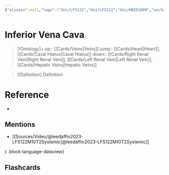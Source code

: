 ```yaml
---
{"aliases":null,"tags":["Uni/LFS122","Uni/LFS112","Uni/HBIO1009","on/Science/Biology/Anatomy"],"dg-publish":true,"permalink":"/cards/inferior-vena-cava/","dgPassFrontmatter":true}
---
```


# Inferior Vena Cava

> [!Ontology]+
> up:: [[Cards/Veins\|Veins]]
> jump:: [[Cards/Heart\|Heart]], [[Cards/Caval Hiatus\|Caval Hiatus]]
> down:: [[Cards/Right Renal Vein\|Right Renal Vein]], [[Cards/Left Renal Vein\|Left Renal Vein]], [[Cards/Hepatic Veins\|Hepatic Veins]]

> [!Definition] Definition
> 

# Reference
- 

## Mentions
- [[Sources/Video/@leedaffin2023-LFS122M10T2Systemic\|@leedaffin2023-LFS122M10T2Systemic]]

{ .block-language-dataview}

## Flashcards
